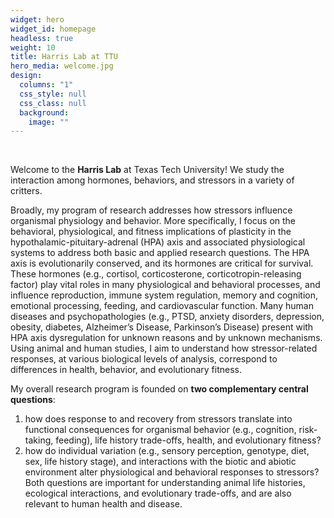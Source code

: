 ```yaml
---
widget: hero
widget_id: homepage
headless: true
weight: 10
title: Harris Lab at TTU
hero_media: welcome.jpg
design:
  columns: "1"
  css_style: null
  css_class: null
  background:
    image: ""
---
```

<br>

Welcome to the **Harris Lab** at Texas Tech University! We study the interaction among hormones, behaviors, and stressors in a variety of critters.

Broadly, my program of research addresses how stressors influence organismal physiology and behavior. More specifically, I focus on the behavioral, physiological, and fitness implications of plasticity in the hypothalamic-pituitary-adrenal (HPA) axis and associated physiological systems to address both basic and applied research questions. The HPA axis is evolutionarily conserved, and its hormones are critical for survival. These hormones (e.g., cortisol, corticosterone, corticotropin-releasing factor) play vital roles in many physiological and behavioral processes, and influence reproduction, immune system regulation, memory and cognition, emotional processing, feeding, and cardiovascular function. Many human diseases and psychopathologies (e.g., PTSD, anxiety disorders, depression, obesity, diabetes, Alzheimer’s Disease, Parkinson’s Disease) present with HPA axis dysregulation for unknown reasons and by unknown mechanisms.  Using animal and human studies, I aim to understand how stressor-related responses, at various biological levels of analysis, correspond to differences in health, behavior, and evolutionary fitness. 

My overall research program is founded on **two complementary central questions**: 
1) how does response to and recovery from stressors translate into functional consequences for organismal behavior (e.g., cognition, risk-taking, feeding), life history trade-offs, health, and evolutionary fitness? 
2) how do individual variation (e.g., sensory perception, genotype, diet, sex, life history stage), and interactions with the biotic and abiotic environment alter physiological and behavioral responses to stressors? Both questions are important for understanding animal life histories, ecological interactions, and evolutionary trade-offs, and are also relevant to human health and disease.
